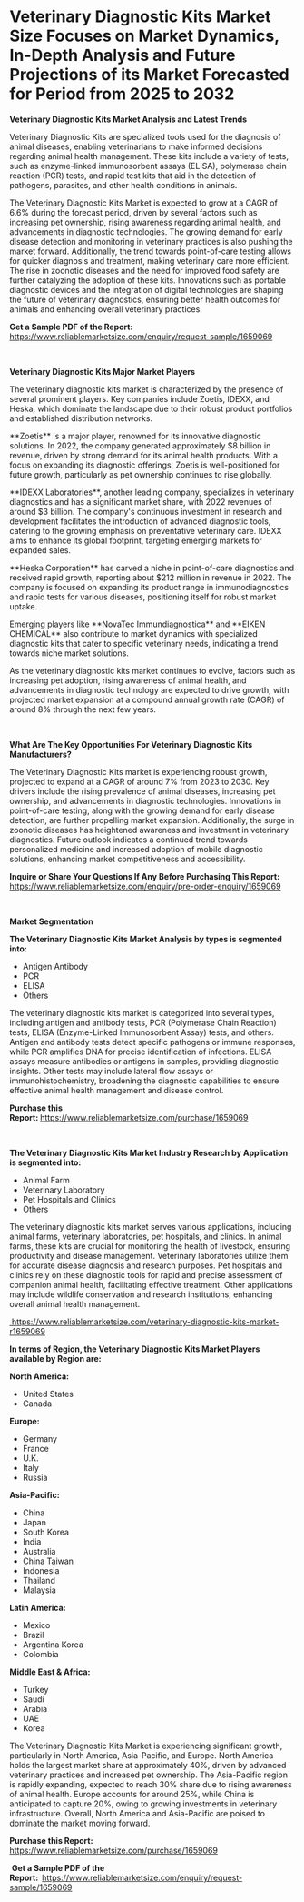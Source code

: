 <p><h1>Veterinary Diagnostic Kits Market Size Focuses on Market Dynamics, In-Depth Analysis and Future Projections of its Market Forecasted for Period from 2025 to 2032</h1></p><p><strong>Veterinary Diagnostic Kits Market Analysis and Latest Trends</strong></p>
<p><p>Veterinary Diagnostic Kits are specialized tools used for the diagnosis of animal diseases, enabling veterinarians to make informed decisions regarding animal health management. These kits include a variety of tests, such as enzyme-linked immunosorbent assays (ELISA), polymerase chain reaction (PCR) tests, and rapid test kits that aid in the detection of pathogens, parasites, and other health conditions in animals. </p><p>The Veterinary Diagnostic Kits Market is expected to grow at a CAGR of 6.6% during the forecast period, driven by several factors such as increasing pet ownership, rising awareness regarding animal health, and advancements in diagnostic technologies. The growing demand for early disease detection and monitoring in veterinary practices is also pushing the market forward. Additionally, the trend towards point-of-care testing allows for quicker diagnosis and treatment, making veterinary care more efficient. The rise in zoonotic diseases and the need for improved food safety are further catalyzing the adoption of these kits. Innovations such as portable diagnostic devices and the integration of digital technologies are shaping the future of veterinary diagnostics, ensuring better health outcomes for animals and enhancing overall veterinary practices.</p></p>
<p><strong>Get a Sample PDF of the Report:&nbsp;</strong> <a href="https://www.reliablemarketsize.com/enquiry/request-sample/1659069?utm_campaign=2769&utm_medium=2&utm_source=Github&utm_content=ia&utm_term=13042025&utm_id=veterinary-diagnostic-kits">https://www.reliablemarketsize.com/enquiry/request-sample/1659069</a></p>
<p>&nbsp;</p>
<p><strong>Veterinary Diagnostic Kits Major Market Players</strong></p>
<p><p>The veterinary diagnostic kits market is characterized by the presence of several prominent players. Key companies include Zoetis, IDEXX, and Heska, which dominate the landscape due to their robust product portfolios and established distribution networks.</p><p>**Zoetis** is a major player, renowned for its innovative diagnostic solutions. In 2022, the company generated approximately $8 billion in revenue, driven by strong demand for its animal health products. With a focus on expanding its diagnostic offerings, Zoetis is well-positioned for future growth, particularly as pet ownership continues to rise globally.</p><p>**IDEXX Laboratories**, another leading company, specializes in veterinary diagnostics and has a significant market share, with 2022 revenues of around $3 billion. The company's continuous investment in research and development facilitates the introduction of advanced diagnostic tools, catering to the growing emphasis on preventative veterinary care. IDEXX aims to enhance its global footprint, targeting emerging markets for expanded sales. </p><p>**Heska Corporation** has carved a niche in point-of-care diagnostics and received rapid growth, reporting about $212 million in revenue in 2022. The company is focused on expanding its product range in immunodiagnostics and rapid tests for various diseases, positioning itself for robust market uptake.</p><p>Emerging players like **NovaTec Immundiagnostica** and **EIKEN CHEMICAL** also contribute to market dynamics with specialized diagnostic kits that cater to specific veterinary needs, indicating a trend towards niche market solutions.</p><p>As the veterinary diagnostic kits market continues to evolve, factors such as increasing pet adoption, rising awareness of animal health, and advancements in diagnostic technology are expected to drive growth, with projected market expansion at a compound annual growth rate (CAGR) of around 8% through the next few years.</p></p>
<p>&nbsp;</p>
<p><strong>What Are The Key Opportunities For Veterinary Diagnostic Kits Manufacturers?</strong></p>
<p><p>The Veterinary Diagnostic Kits market is experiencing robust growth, projected to expand at a CAGR of around 7% from 2023 to 2030. Key drivers include the rising prevalence of animal diseases, increasing pet ownership, and advancements in diagnostic technologies. Innovations in point-of-care testing, along with the growing demand for early disease detection, are further propelling market expansion. Additionally, the surge in zoonotic diseases has heightened awareness and investment in veterinary diagnostics. Future outlook indicates a continued trend towards personalized medicine and increased adoption of mobile diagnostic solutions, enhancing market competitiveness and accessibility.</p></p>
<p><strong>Inquire or Share Your Questions If Any Before Purchasing This Report:</strong> <a href="https://www.reliablemarketsize.com/enquiry/pre-order-enquiry/1659069?utm_campaign=2769&utm_medium=2&utm_source=Github&utm_content=ia&utm_term=13042025&utm_id=veterinary-diagnostic-kits">https://www.reliablemarketsize.com/enquiry/pre-order-enquiry/1659069</a></p>
<p>&nbsp;</p>
<p><strong>Market Segmentation</strong></p>
<p><strong>The Veterinary Diagnostic Kits Market Analysis by types is segmented into:</strong></p>
<p><ul><li>Antigen Antibody</li><li>PCR</li><li>ELISA</li><li>Others</li></ul></p>
<p><p>The veterinary diagnostic kits market is categorized into several types, including antigen and antibody tests, PCR (Polymerase Chain Reaction) tests, ELISA (Enzyme-Linked Immunosorbent Assay) tests, and others. Antigen and antibody tests detect specific pathogens or immune responses, while PCR amplifies DNA for precise identification of infections. ELISA assays measure antibodies or antigens in samples, providing diagnostic insights. Other tests may include lateral flow assays or immunohistochemistry, broadening the diagnostic capabilities to ensure effective animal health management and disease control.</p></p>
<p><strong>Purchase this Report:&nbsp;</strong><a href="https://www.reliablemarketsize.com/purchase/1659069?utm_campaign=2769&utm_medium=2&utm_source=Github&utm_content=ia&utm_term=13042025&utm_id=veterinary-diagnostic-kits">https://www.reliablemarketsize.com/purchase/1659069</a></p>
<p>&nbsp;</p>
<p><strong>The Veterinary Diagnostic Kits Market Industry Research by Application is segmented into:</strong></p>
<p><ul><li>Animal Farm</li><li>Veterinary Laboratory</li><li>Pet Hospitals and Clinics</li><li>Others</li></ul></p>
<p><p>The veterinary diagnostic kits market serves various applications, including animal farms, veterinary laboratories, pet hospitals, and clinics. In animal farms, these kits are crucial for monitoring the health of livestock, ensuring productivity and disease management. Veterinary laboratories utilize them for accurate disease diagnosis and research purposes. Pet hospitals and clinics rely on these diagnostic tools for rapid and precise assessment of companion animal health, facilitating effective treatment. Other applications may include wildlife conservation and research institutions, enhancing overall animal health management.</p></p>
<p><a href="https://www.reliablemarketsize.com/veterinary-diagnostic-kits-market-r1659069?utm_campaign=2769&utm_medium=2&utm_source=Github&utm_content=ia&utm_term=13042025&utm_id=veterinary-diagnostic-kits">&nbsp;https://www.reliablemarketsize.com/veterinary-diagnostic-kits-market-r1659069</a></p>
<p><strong>In terms of Region, the Veterinary Diagnostic Kits Market Players available by Region are:</strong></p>
<p>
    <p> <strong> North America: </strong>
        <ul>
            <li>United States</li>
            <li>Canada</li>
        </ul>
        </p> 
    <p> <strong> Europe: </strong>
        <ul>
            <li>Germany</li>
            <li>France</li>
            <li>U.K.</li>
            <li>Italy</li>
            <li>Russia</li>
        </ul>
        </p> 
    <p> <strong> Asia-Pacific: </strong>
        <ul>
            <li>China</li>
            <li>Japan</li>
            <li>South Korea</li>
            <li>India</li>
            <li>Australia</li>
            <li>China Taiwan</li>
            <li>Indonesia</li>
            <li>Thailand</li>
            <li>Malaysia</li>
        </ul>
        </p> 
    <p> <strong> Latin America: </strong>
        <ul>
            <li>Mexico</li>
            <li>Brazil</li>
            <li>Argentina Korea</li>
            <li>Colombia</li>
        </ul>
        </p> 
    <p> <strong> Middle East & Africa: </strong>
        <ul>
            <li>Turkey</li>
            <li>Saudi</li>
            <li>Arabia</li>
            <li>UAE</li>
            <li>Korea</li>
        </ul>
    </p>
    </p>
<p><p>The Veterinary Diagnostic Kits Market is experiencing significant growth, particularly in North America, Asia-Pacific, and Europe. North America holds the largest market share at approximately 40%, driven by advanced veterinary practices and increased pet ownership. The Asia-Pacific region is rapidly expanding, expected to reach 30% share due to rising awareness of animal health. Europe accounts for around 25%, while China is anticipated to capture 20%, owing to growing investments in veterinary infrastructure. Overall, North America and Asia-Pacific are poised to dominate the market moving forward.</p></p>
<p><strong>Purchase this Report: </strong><a href="https://www.reliablemarketsize.com/purchase/1659069?utm_campaign=2769&utm_medium=2&utm_source=Github&utm_content=ia&utm_term=13042025&utm_id=veterinary-diagnostic-kits">https://www.reliablemarketsize.com/purchase/1659069</a></p>
<p>&nbsp;<strong>Get a Sample PDF of the Report:&nbsp;&nbsp;</strong><a href="https://www.reliablemarketsize.com/enquiry/request-sample/1659069?utm_campaign=2769&utm_medium=2&utm_source=Github&utm_content=ia&utm_term=13042025&utm_id=veterinary-diagnostic-kits">https://www.reliablemarketsize.com/enquiry/request-sample/1659069</a></p>
<p><strong></strong></p>
<p><p></p><p></p><p></p></p>